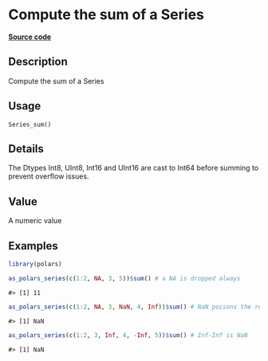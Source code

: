 

# Compute the sum of a Series

[**Source code**](https://github.com/pola-rs/r-polars/tree/main/R/series__series.R#L733)

## Description

Compute the sum of a Series

## Usage

<pre><code class='language-R'>Series_sum()
</code></pre>

## Details

The Dtypes Int8, UInt8, Int16 and UInt16 are cast to Int64 before
summing to prevent overflow issues.

## Value

A numeric value

## Examples

``` r
library(polars)

as_polars_series(c(1:2, NA, 3, 5))$sum() # a NA is dropped always
```

    #> [1] 11

``` r
as_polars_series(c(1:2, NA, 3, NaN, 4, Inf))$sum() # NaN poisons the result
```

    #> [1] NaN

``` r
as_polars_series(c(1:2, 3, Inf, 4, -Inf, 5))$sum() # Inf-Inf is NaN
```

    #> [1] NaN

